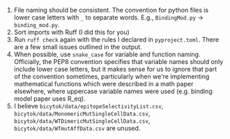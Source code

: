 1. File naming should be consistent. The convention for python files is lower
case letters with `_` to separate words. E.g., `BindingMod.py` ->
`binding_mod.py`. 
2. Sort imports with Ruff (I did this for you)
3. Run `ruff check` again with the rules I declared in `pyproject.toml`. There
are a few small issues outlined in the output.
4. When possible, use `snake_case` for variable and function naming. Officially,
the PEP8 convention specifies that variable names should only include lower case
letters, but it makes sense for us to ignore that part of the convention
sometimes, particularly when we're implementing mathematical functions which
were described in a math paper elsewhere, where uppercase variable names were
used (e.g. binding model paper uses R_eq).
5. I believe `bicytok/data/epitopeSelectivityList.csv`,
`bicytok/data/MonomericMutSingleCellData.csv`,
`bicytok/data/WTDimericMutSingleCellData.csv`, `bicytok/data/WTmutAffData.csv`
are unused.
